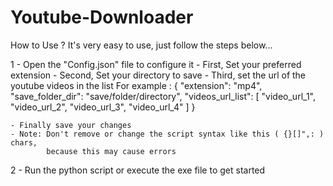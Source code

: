 # Youtube-Downloader

How to Use ?
It's very easy to use, just follow the steps below...

1 - Open the "Config.json" file to configure it
    - First, Set your preferred extension
    - Second, Set your directory to save
    - Third, set the url of the youtube videos in the list
    For example :
    {
      "extension": "mp4",
      "save_folder_dir": "save/folder/directory",
      "videos_url_list": [
        "video_url_1",
        "video_url_2",
        "video_url_3",
        "video_url_4"
      ]
    }
    
    - Finally save your changes
    - Note: Don't remove or change the script syntax like this ( {}[]",: ) chars,
            because this may cause errors

2 - Run the python script or execute the exe file to get started
